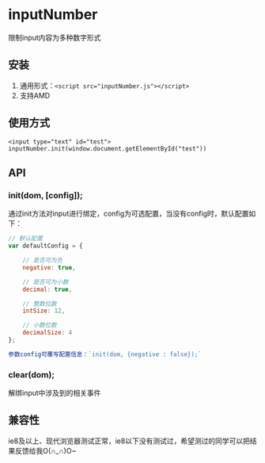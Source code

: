 # inputNumber
限制input内容为多种数字形式

## 安装
1. 通用形式：`<script src="inputNumber.js"></script>`
2. 支持AMD

## 使用方式
`<input type="text" id="test">`<br>
`inputNumber.init(window.document.getElementById("test"))`

## API
### init(dom, [config]);
通过init方法对input进行绑定，config为可选配置，当没有config时，默认配置如下：
~~~js
// 默认配置
var defaultConfig = {

    // 是否可为负
    negative: true,

    // 是否可为小数
    decimal: true,

    // 整数位数
    intSize: 12,

    // 小数位数
    decimalSize: 4
};

参数config可覆写配置信息：`init(dom, {negative : false});`
~~~

### clear(dom);
解绑input中涉及到的相关事件

## 兼容性
ie8及以上、现代浏览器测试正常，ie8以下没有测试过，希望测过的同学可以把结果反馈给我O(∩_∩)O~

